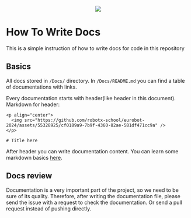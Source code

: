 <p align="center">
  <img src="https://github.com/robotx-school/eurobot-2024/assets/55328925/cf0189a9-7b9f-4360-82ae-581df471cc9a" />
</p>

# How To Write Docs
This is a simple instruction of how to write docs for code in this repository
## Basics
All docs stored in `/Docs/` directory. In `/Docs/README.md` you can find a table of documentations with links.

Every documentation starts with header(like header in this document). Markdown for header:
```
<p align="center">
  <img src="https://github.com/robotx-school/eurobot-2024/assets/55328925/cf0189a9-7b9f-4360-82ae-581df471cc9a" />
</p>

# Title here
```
After header you can write documentation content. You can learn some markdown basics [here](https://www.markdownguide.org/basic-syntax/).

## Docs review
Documentation is a very important part of the project, so we need to be sure of its quality. Therefore, after writing the documentation file, please send the issue with a request to check the documentation. Or send a pull request instead of pushing directly.
